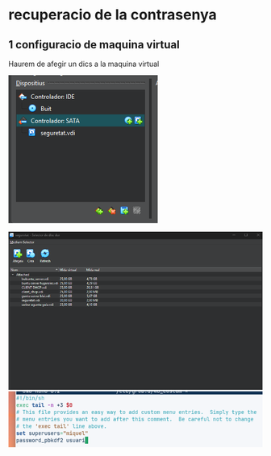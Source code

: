 # recuperacio de la contrasenya 
## 1 configuracio de maquina virtual 
Haurem de afegir un dics a la maquina virtual 

![captura de com afegir un disc a la maquina virtual ](IMG/captura1.png)

![captura de com afegir un disc a la maquina virtual ](IMG/captura2.png)
![CAPTURA DE PANTALLA DE EL REBESTIMENT DEL GURUB](IMG/pas5.png)
